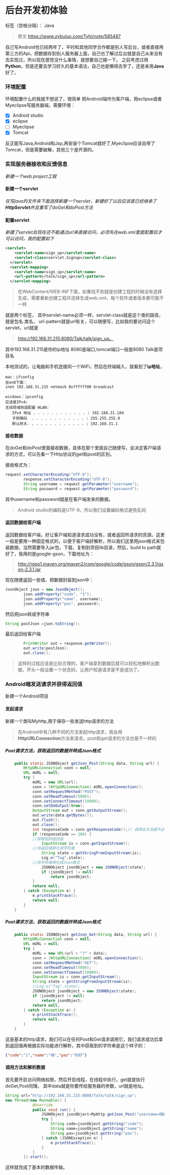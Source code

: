 ﻿# 后台开发初体验

标签（空格分隔）： Java

> 原文 https://www.zybuluo.com/Tyhj/note/585487

自己写Android也已经两年了，平时和其他同学合作都是别人写后台，或者直接用第三方的Api，把数据存到别人服务器上面，自己也了解过后台就是自己从来没有去实现过，所以现在感觉没什么事情，就想要自己搞一下。
之前考虑过用**Python**，但是还要去学习好久的基本语法，自己也是懒得去学了，还是来用**Java**好了。



### 环境配置
环境配置什么的我就不想说了，很简单
把Android端作为客户端，用eclipse或者Myeclipse写服务器端，需要环境：

- [x] Android studio
- [x] eclipse
- [ ] Myeclipse
- [x] Tomcat

反正能写Java,Android和Jsp,再安装个Tomcat就好了,Myeclipse应该自带了Tomcat，但是需要破解，其他三个是开源的。

### 实现服务器接收和反馈信息

*新建一个web project工程*

#### 新建一个servlet
*在写java的文件夹下面选择新建一个servlet，新建好了以后应该是已经继承了**HttpServlet**并且重写了doGet和doPost方法*

#### 配置servlet
*新建了servlet后现在还不能通过url来直接访问，必须先在web.xml里面配置后才可以访问，我的配置如下*
```xml
<servlet>
    <servlet-name>sign_up</servlet-name>
    <servlet-class>servlet.Signup</servlet-class>
  </servlet>
  <servlet-mapping>
    <servlet-name>sign_up</servlet-name>
    <url-pattern>/talk/sign_up</url-pattern>
  </servlet-mapping>
```
> 在WebContent/WEB-INF下面，如果找不到就是创建工程的时候没有选择生成，需要重新创建工程并选择生成web.xml，每个软件或者版本都可能不一样

就是两个标签，
其中servlet-name必须一样，servlet-class就是这个类的路径，就是包名.类名，
url-pattern就是url有关，可以随便写，比如我的要访问这个servlet，url就是
>http://192.168.31.215:8080/Talk/talk/sign_up。

其中192.168.31.215是你的ip地址
8080是端口,tomcat端口一般是8080
Talk是项目名

本地测试的，让电脑和手机连接同一个WiFi，然后在终端输入，就看到了**ip地址**，
```
mac：ifconfig
在en0下面：
inet 192.168.31.215 netmask 0xffffff00 broadcast 
```
```
windows：ipconfig
应该是IPv4:
无线局域网适配器 WLAN:
   IPv4 地址 . . . . . . . . . . . . : 192.168.31.104
   子网掩码  . . . . . . . . . . . . : 255.255.255.0
   默认网关. . . . . . . . . . . . . : 192.168.31.1

```

#### 接收数据
在doGet和doPost里面接收数据，具体在那个里面自己随便写，会决定客户端请求的方式，可以先看一下Http协议的get和post的区别。

接收格式为：
```java
request.setCharacterEncoding("UTF-8");
		response.setCharacterEncoding("UTF-8");
		String username = request.getParameter("username");
		String password = request.getParameter("password");
```
其中username和password就是在客户端发来的数据。
>Android studio的编码是UTF-8，所以我们设置编码格式避免乱码

#### 返回数据给客户端
返回数据给客户端，好让客户端知道请求成功没有，或者返回所请求的资源。这里一般是要用一种固定格式的，以便于客户端好解析，所以我们这里用json格式来包装数据，当然需要导入jar包，下载，复制到项目lib目录，然后，build to path就好了，我用的是google-gson，下载地址为：
> http://repo1.maven.org/maven2/com/google/code/gson/gson/2.3.1/gson-2.3.1.jar

现在随便返回一些值，把数据封装到json中：
```java
JsonObject json = new JsonObject();
		json.addProperty("code", "1");
		json.addProperty("name", username);
		json.addProperty("pas", password);

```
然后把json转成字符串
```java
String postJson =json.toString();
```

最后返回给客户端
```java
		PrintWriter out = response.getWriter();
		out.write(postJson);
		out.close();
```
> 这样的过程应该是比较合理的，客户端拿到数据后就可以轻松地解析出数据，开头一般设置一个状态码，让用户知道请求是不是成功了。



### Android端发送请求并获得返回值
新建一个Android项目

#### 发起请求
新建一个类叫Myhttp,用于保存一些发送http请求的方法
>在Android中有几种不同的方法发起http请求，我会用**HttpURLConnection**方法来请求。post和get请求的方法也是不一样的

##### Post请求方法，获取返回的数据并转成Json格式
```java
    public static JSONObject getJson_Post(String data, String url) {
        HttpURLConnection conn = null;
        URL mURL = null;
        try {
            mURL = new URL(url);
            conn = (HttpURLConnection) mURL.openConnection();
            conn.setRequestMethod("POST");
            conn.setReadTimeout(5000);
            conn.setConnectTimeout(10000);
            conn.setDoOutput(true);
            OutputStream out = conn.getOutputStream();
            out.write(data.getBytes());
            out.flush();
            out.close();
            int responseCode = conn.getResponseCode();// 调用此方法就不必再使用conn.connect()方
            if (responseCode == 200) {
            //获取到的返回值
                InputStream is = conn.getInputStream();
            //将返回值转化成字符串
                String state = getStringFromInputStream(is);
                Log.e("Tag",state);
            //将字符串转化成Json格式
                JSONObject jsonObject = new JSONObject(state);
                if (jsonObject != null)
                    return jsonObject;
            }
            return null;
        } catch (Exception e) {
            e.printStackTrace();
            return null;
        }
    }
```

##### Post请求方法，获取返回的数据并转成Json格式
```java
    public static JSONObject getJson_Get(String data, String url) {
        HttpURLConnection conn = null;
        URL mURL = null;
        try {
            mURL = new URL(url + "?" + data);
            conn = (HttpURLConnection) mURL.openConnection();
            conn.setRequestMethod("GET");
            conn.setReadTimeout(5000);
            conn.setConnectTimeout(10000);
            InputStream is = conn.getInputStream();
            String state = getStringFromInputStream(is);
            //Log.e("Tag",state);
            JSONObject jsonObject = new JSONObject(state);
            if (jsonObject != null)
                return jsonObject;
            return null;
        } catch (Exception e) {
            e.printStackTrace();
            return null;
        }
    }
```

这是基本的http请求，我们可以在任何Post和Get请求调用它，我们请求成功后拿到返回值再根据实际功能进行解析，其中获取到的字符串是这个样子的：
```json
{"code":"1","name":"嗨","pas":"你好"}
```

#### 调用方法和解析数据
首先要开启访问网络权限，然后开启线程，在线程中执行，get就是执行doGet,Post同理。
其中data就是你要传给服务器的参数，url就是地址。
```java
String url="http://192.168.31.215:8080/Talk/talk/sign_up";
new Thread(new Runnable() {
            @Override
            public void run() {
                JSONObject jsonObject=MyHttp.getJson_Post("username=嗨&password=你好",url);
                try {
                    String code=jsonObject.getString("code");
                    String name=jsonObject.getString("name");
                    String pas=jsonObject.getString("pas");
                } catch (JSONException e) {
                    e.printStackTrace();
                }
            }
        }).start();
```
这样就完成了基本的数据传输。
